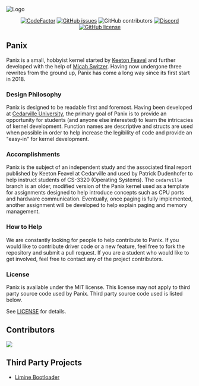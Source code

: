 ![Logo](https://github.com/panix-os/panix-os.github.io/blob/master/img/logo.png?raw=true)

<div style="text-align:center">
    <a href="https://www.codefactor.io/repository/github/panix-os/panix"><img src="https://www.codefactor.io/repository/github/panix-os/panix/badge" alt="CodeFactor" /></a>
    <a href="https://github.com/panix-os/Panix/issues"><img alt="GitHub issues" src="https://img.shields.io/github/issues/panix-os/Panix"></a>
    <img alt="GitHub contributors" src="https://img.shields.io/github/contributors/panix-os/Panix">
    <a href="https://discord.gg/FNbZMr7p9d"><img alt="Discord" src="https://img.shields.io/discord/732032083647660123"></a>
    <a href="https://github.com/panix-os/Panix/blob/dev/LICENSE"><img alt="GitHub license" src="https://img.shields.io/github/license/panix-os/Panix"></a>
</div>

## Panix
Panix is a small, hobbyist kernel started by [Keeton Feavel](https://github.com/Kfeavel) and further developed with the help of [Micah Switzer](https://github.com/micahswitzer).
Having now undergone three rewrites from the ground up, Panix has come a long way since its first start in 2018.

### Design Philosophy
Panix is designed to be readable first and foremost. Having been developed at [Cedarville University](https://cs.cedarville.edu), the primary goal of Panix is to provide an opportunity for students (and anyone else interested) to learn the intricacies of kernel development. Function names are descriptive and structs are used when possible in order to help increase the legibility of code and provide an "easy-in" for kernel development.

### Accomplishments
Panix is the subject of an independent study and the associated final report published by Keeton Feavel at Cedarville and used by Patrick Dudenhofer to help instruct students of CS-3320 (Operating Systems). The `cedarville` branch is an older, modified version of the Panix kernel used as a template for assignments designed to help introduce concepts such as CPU ports and hardware communication. Eventually, once paging is fully implemented, another assignment will be developed to help explain paging and memory management.

### How to Help
We are constantly looking for people to help contribute to Panix. If you would like to contribute driver code or a new feature, feel free to fork the repository and submit a pull request. If you are a student who would like to get involved, feel free to contact any of the project contributors.


### License
Panix is available under the MIT license. This license may not apply to third party source code used by Panix. Third party source code used is listed below.

See [LICENSE](https://github.com/panix-os/Panix/blob/stable/LICENSE) for details.

## Contributors
<a href="https://github.com/panix-os/panix/graphs/contributors">
  <img src="https://contrib.rocks/image?repo=panix-os/panix" />
</a>
</br>

## Third Party Projects
* [Limine Bootloader](https://github.com/limine-bootloader/limine)